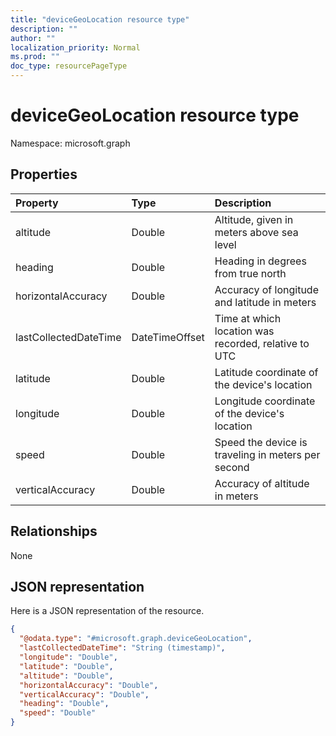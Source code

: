 ```yaml
---
title: "deviceGeoLocation resource type"
description: ""
author: ""
localization_priority: Normal
ms.prod: ""
doc_type: resourcePageType
---
```


# deviceGeoLocation resource type


Namespace: microsoft.graph



## Properties
|Property|Type|Description|
|:---|:---|:---|
|altitude|Double|Altitude, given in meters above sea level|
|heading|Double|Heading in degrees from true north|
|horizontalAccuracy|Double|Accuracy of longitude and latitude in meters|
|lastCollectedDateTime|DateTimeOffset|Time at which location was recorded, relative to UTC|
|latitude|Double|Latitude coordinate of the device's location|
|longitude|Double|Longitude coordinate of the device's location|
|speed|Double|Speed the device is traveling in meters per second|
|verticalAccuracy|Double|Accuracy of altitude in meters|

## Relationships
None

## JSON representation
Here is a JSON representation of the resource.
<!-- {
  "blockType": "resource",
  "@odata.type": "microsoft.graph.deviceGeoLocation"
}
-->
``` json
{
  "@odata.type": "#microsoft.graph.deviceGeoLocation",
  "lastCollectedDateTime": "String (timestamp)",
  "longitude": "Double",
  "latitude": "Double",
  "altitude": "Double",
  "horizontalAccuracy": "Double",
  "verticalAccuracy": "Double",
  "heading": "Double",
  "speed": "Double"
}
```


